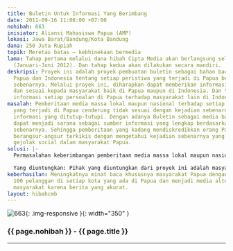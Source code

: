 ```yaml
---
title: Buletin Untuk Informasi Yang Berimbang
date: 2011-09-16 11:08:00 +07:00
nohibah: 663
inisiator: Aliansi Mahasiswa Papua (AMP)
lokasi: Jawa Barat/Bandung/Kota Bandung
dana: 250 Juta Rupiah
topik: Meretas batas – kebhinekaan bermedia
lama: Tahap pertama melalui dana hibah Cipta Media akan berlangsung selama 6 bulan
  (Januari-Juni 2012). Dan tahap kedua akan dilakukan secara mandiri.
deskripsi: Proyek ini adalah proyek pembuatan buletin sebagai bahan bacaan bagi masyarakat
  Papua dan Indonesia tentang setiap peristiwa yang terjadi di Papua berdasarkan fakta
  sebenarnya. Melalui proyek ini, diharapkan dapat memberikan informasi yang benar
  dan sesuai kepada masyarakat baik di Papua maupun di Indonesia. Dan terjadinya transfer
  informasi setiap persoalan di Papua terhadap masyarakat lain di Indonesia.
masalah: Pemberitaan media massa lokal maupun nasional terhadap setiap persoalan social
  yang terjadi di Papua cenderung tidak sesuai dengan kejadian sebenarnya. Juga adanya
  informasi yang ditutup-tutupi. Dengan adanya Buletin sebagai media baca bagi masyarakakat
  dapat menjadi sarana sebagai sumber informasi yang lengkap berdasarkan kejadian
  sebenarnya. Sehingga pemberitaan yang kadang mendiskredikkan orang Papua dapat secara
  berangsur-angsur terkikis dengan mengetahui kejadian sebenarnya yang melatari adanya
  gejolak social dalam masyarakat Papua.
solusi: |-
  Permasalahan keberimbangan pemberitaan media massa lokal maupun nasional terhadap setiap persoalan social di Papua seharusnya telah terjadi sejak era reformasi 1998, namun selama ini hal itu tidak terjadi. Banyak terjadi intervensi terhadap para pencari berita di Papua sehingga setiap pemberitaan cenderung memuat unsur kepentingan untuk tetap menjadikan Papua ladang konflik. Maka, kami hendak mengatasi masalah ini dengan menerbitkan sebuah Buletin baik cetak maupun online sebagai media alternative selain media massa lokal dan nasional yang sudah ada. Upaya menggali informasi dan penerus informasi yang sesuai akan dilakukan dengan melibatkan struktur organisasi yang ada di setiap kota di Papua juga diluar Papua khususnya di Jawa dan Bali dengan terlebih dahulu diadakan pelatihan jurnalisme. Khusus di Jawa dibeberapa kota seperti ; Jakarta, Bandung, Bogor, Jogja, Solo, Malang dan Surabaya.

  Yang diuntungkan: Pihak yang diuntungkan dari proyek ini adalah masyarakat Papua dan umumnya masyarakat Indonesia yang membutuhkan informasi atau berita yang benar tentang setiap kejadian di Papua. Dan mahasiswa Papua yang hendak menuangkan bakat menulisnya.
keberhasilan: Meningkatnya minat baca khususnya masyarakat Papua dengan sedikitnya
  100 pelanggan di setiap kota yang ada di Papua dan menjadi media alternative bagi
  masyarakat karena berita yang akurat.
layout: hibahcmb
---
```


![663](/static/img/hibahcmb/663.png){: .img-responsive }{: width="350" }

### {{ page.nohibah }} - {{ page.title }}

---
